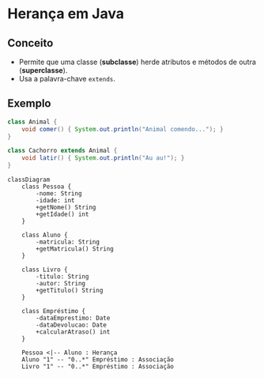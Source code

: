 # Herança em Java
## Conceito
- Permite que uma classe (**subclasse**) herde atributos e métodos de outra (**superclasse**).
- Usa a palavra-chave `extends`.

## Exemplo
```java
class Animal {
    void comer() { System.out.println("Animal comendo..."); }
}

class Cachorro extends Animal {
    void latir() { System.out.println("Au au!"); }
}
```

```mermaid
classDiagram
    class Pessoa {
        -nome: String
        -idade: int
        +getNome() String
        +getIdade() int
    }

    class Aluno {
        -matricula: String
        +getMatricula() String
    }

    class Livro {
        -titulo: String
        -autor: String
        +getTitulo() String
    }

    class Empréstimo {
        -dataEmprestimo: Date
        -dataDevolucao: Date
        +calcularAtraso() int
    }

    Pessoa <|-- Aluno : Herança
    Aluno "1" -- "0..*" Empréstimo : Associação
    Livro "1" -- "0..*" Empréstimo : Associação